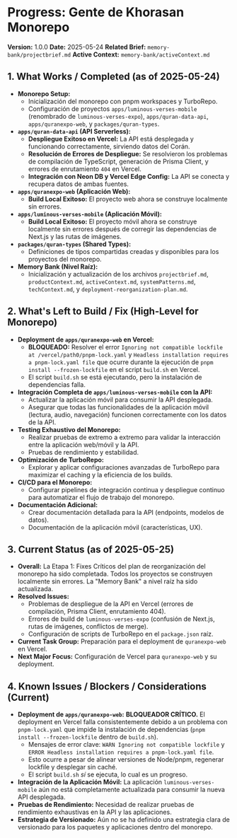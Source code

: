 # Progress: Gente de Khorasan Monorepo

**Version:** 1.0.0
**Date:** 2025-05-24
**Related Brief:** `memory-bank/projectbrief.md`
**Active Context:** `memory-bank/activeContext.md`

## 1. What Works / Completed (as of 2025-05-24)

-   **Monorepo Setup:**
    -   Inicialización del monorepo con pnpm workspaces y TurboRepo.
    -   Configuración de proyectos `apps/luminous-verses-mobile` (renombrado de `luminous-verses-expo`), `apps/quran-data-api`, `apps/quranexpo-web`, y `packages/quran-types`.
-   **`apps/quran-data-api` (API Serverless):**
    -   **Despliegue Exitoso en Vercel:** La API está desplegada y funcionando correctamente, sirviendo datos del Corán.
    -   **Resolución de Errores de Despliegue:** Se resolvieron los problemas de compilación de TypeScript, generación de Prisma Client, y errores de enrutamiento `404` en Vercel.
    -   **Integración con Neon DB y Vercel Edge Config:** La API se conecta y recupera datos de ambas fuentes.
-   **`apps/quranexpo-web` (Aplicación Web):**
    -   **Build Local Exitoso:** El proyecto web ahora se construye localmente sin errores.
-   **`apps/luminous-verses-mobile` (Aplicación Móvil):**
    -   **Build Local Exitoso:** El proyecto móvil ahora se construye localmente sin errores después de corregir las dependencias de Next.js y las rutas de imágenes.
-   **`packages/quran-types` (Shared Types):**
    -   Definiciones de tipos compartidas creadas y disponibles para los proyectos del monorepo.
-   **Memory Bank (Nivel Raíz):**
    -   Inicialización y actualización de los archivos `projectbrief.md`, `productContext.md`, `activeContext.md`, `systemPatterns.md`, `techContext.md`, y `deployment-reorganization-plan.md`.

## 2. What's Left to Build / Fix (High-Level for Monorepo)

-   **Deployment de `apps/quranexpo-web` en Vercel:**
    -   **BLOQUEADO:** Resolver el error `Ignoring not compatible lockfile at /vercel/path0/pnpm-lock.yaml` y `Headless installation requires a pnpm-lock.yaml file` que ocurre durante la ejecución de `pnpm install --frozen-lockfile` en el script `build.sh` en Vercel.
    -   El script `build.sh` se está ejecutando, pero la instalación de dependencias falla.
-   **Integración Completa de `apps/luminous-verses-mobile` con la API:**
    -   Actualizar la aplicación móvil para consumir la API desplegada.
    -   Asegurar que todas las funcionalidades de la aplicación móvil (lectura, audio, navegación) funcionen correctamente con los datos de la API.
-   **Testing Exhaustivo del Monorepo:**
    -   Realizar pruebas de extremo a extremo para validar la interacción entre la aplicación web/móvil y la API.
    -   Pruebas de rendimiento y estabilidad.
-   **Optimización de TurboRepo:**
    -   Explorar y aplicar configuraciones avanzadas de TurboRepo para maximizar el caching y la eficiencia de los builds.
-   **CI/CD para el Monorepo:**
    -   Configurar pipelines de integración continua y despliegue continuo para automatizar el flujo de trabajo del monorepo.
-   **Documentación Adicional:**
    -   Crear documentación detallada para la API (endpoints, modelos de datos).
    -   Documentación de la aplicación móvil (características, UX).

## 3. Current Status (as of 2025-05-25)

-   **Overall:** La Etapa 1: Fixes Críticos del plan de reorganización del monorepo ha sido completada. Todos los proyectos se construyen localmente sin errores. La "Memory Bank" a nivel raíz ha sido actualizada.
-   **Resolved Issues:**
    -   Problemas de despliegue de la API en Vercel (errores de compilación, Prisma Client, enrutamiento 404).
    -   Errores de build de `luminous-verses-expo` (confusión de Next.js, rutas de imágenes, conflictos de merge).
    -   Configuración de scripts de TurboRepo en el `package.json` raíz.
-   **Current Task Group:** Preparación para el deployment de `quranexpo-web` en Vercel.
-   **Next Major Focus:** Configuración de Vercel para `quranexpo-web` y su deployment.

## 4. Known Issues / Blockers / Considerations (Current)

-   **Deployment de `apps/quranexpo-web`:** **BLOQUEADOR CRÍTICO.** El deployment en Vercel falla consistentemente debido a un problema con `pnpm-lock.yaml` que impide la instalación de dependencias (`pnpm install --frozen-lockfile` dentro de `build.sh`).
    -   Mensajes de error clave: `WARN Ignoring not compatible lockfile` y `ERROR Headless installation requires a pnpm-lock.yaml file`.
    -   Esto ocurre a pesar de alinear versiones de Node/pnpm, regenerar lockfile y desplegar sin caché.
    -   El script `build.sh` *sí* se ejecuta, lo cual es un progreso.
-   **Integración de la Aplicación Móvil:** La aplicación `luminous-verses-mobile` aún no está completamente actualizada para consumir la nueva API desplegada.
-   **Pruebas de Rendimiento:** Necesidad de realizar pruebas de rendimiento exhaustivas en la API y las aplicaciones.
-   **Estrategia de Versionado:** Aún no se ha definido una estrategia clara de versionado para los paquetes y aplicaciones dentro del monorepo.